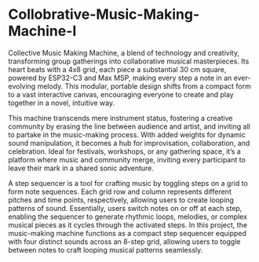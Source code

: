 # Collobrative-Music-Making-Machine-I
Collective Music Making Machine, a blend of technology and creativity, transforming group gatherings into collaborative musical masterpieces. Its heart beats with a 4x8 grid, each piece a substantial 30 cm square, powered by ESP32-C3 and Max MSP, making every step a note in an ever-evolving melody. This modular, portable design shifts from a compact form to a vast interactive canvas, encouraging everyone to create and play together in a novel, intuitive way.

This machine transcends mere instrument status, fostering a creative community by erasing the line between audience and artist, and inviting all to partake in the music-making process. With added weights for dynamic sound manipulation, it becomes a hub for improvisation, collaboration, and celebration. Ideal for festivals, workshops, or any gathering space, it’s a platform where music and community merge, inviting every participant to leave their mark in a shared sonic adventure.

A step sequencer is a tool for crafting music by toggling steps on a grid to form note sequences. Each grid row and column represents different pitches and time points, respectively, allowing users to create looping patterns of sound. Essentially, users switch notes on or off at each step, enabling the sequencer to generate rhythmic loops, melodies, or complex musical pieces as it cycles through the activated steps. In this project, the music-making machine functions as a compact step sequencer equipped with four distinct sounds across an 8-step grid, allowing users to toggle between notes to craft looping musical patterns seamlessly.
